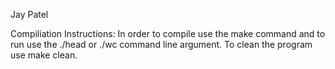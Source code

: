 Jay Patel

Compiliation Instructions: In order to compile use the make command and to run use the ./head or ./wc command line argument. To clean the program use make clean.

 
